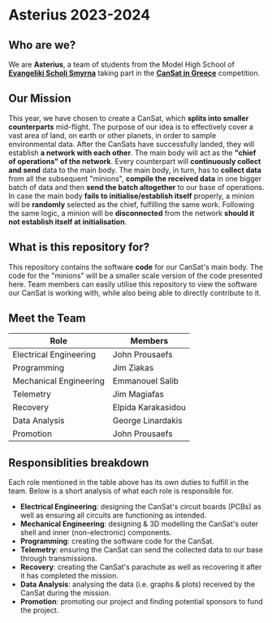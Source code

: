 # Asterius 2023-2024

## Who are we?
We are **Asterius**, a team of students from the Model High School of **[Evangeliki Scholi Smyrna](http://lyk-evsch-n-smyrn.att.sch.gr/wordpress/)** taking part in the **[CanSat in Greece](https://cansat.gr)** competition.

## Our Mission
This year, we have chosen to create a CanSat, which **splits into smaller counterparts** mid-flight. The purpose of our idea is to effectively cover a vast area of land, on earth or other planets, in order to sample environmental data. After the CanSats have successfully landed, they will establish **a network with each other**. The main body will act as the **"chief of operations" of the network**. Every counterpart will **continuously collect and send** data to the main body. The main body, in turn, has to **collect data** from all the subsequent "minions", **compile the received data** in one bigger batch of data and then **send the batch altogether** to our base of operations. In case the main body **fails to initialise/establish itself** properly, a minion will be **randomly** selected as the chief, fulfilling the same work. Following the same logic, a minion will be **disconnected** from the network **should it not establish itself at initialisation**.

## What is this repository for?
This repository contains the software **code** for our CanSat's main body. The code for the "minions" will be a smaller scale version of the code presented here. Team members can easily utilise this repository to view the software our CanSat is working with, while also being able to directly contribute to it.

## Meet the Team
|             Role             |         Members         |
| ---------------------------- | ----------------------- |
|    Electrical Engineering    |      John Prousaefs     |
|          Programming         |        Jim Ziakas       |
|    Mechanical Engineering    |     Emmanouel Salib     |
|           Telemetry          |       Jim Magiafas      |
|           Recovery           |    Elpida Karakasidou   |
|         Data Analysis        |     George Linardakis   |
|           Promotion          |      John Prousaefs     |

## Responsiblities breakdown
Each role mentioned in the table above has its own duties to fulfill in the team.
Below is a short analysis of what each role is responsible for.

- **Electrical Engineering**: designing the CanSat's circuit boards (PCBs) as well as ensuring all circuits are functioning as intended.
- **Mechanical Engineering**: designing & 3D modelling the CanSat's outer shell and inner (non-electronic) components.
- **Programming**: creating the software code for the CanSat.
- **Telemetry**: ensuring the CanSat can send the collected data to our base through transmissions.
- **Recovery**: creating the CanSat's parachute as well as recovering it after it has completed the mission.
- **Data Analysis**: analysing the data (i.e. graphs & plots) received by the CanSat during the mission.
- **Promotion**: promoting our project and finding potential sponsors to fund the project.
